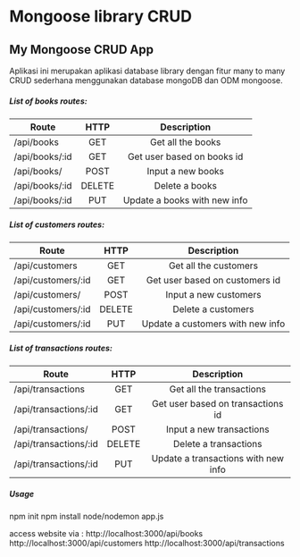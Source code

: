 # Mongoose library CRUD

## My Mongoose CRUD App

Aplikasi ini merupakan aplikasi database library dengan fitur many to many CRUD sederhana menggunakan database mongoDB dan ODM mongoose.


##### List of books routes:

| Route          |  HTTP  |                 Description                    |
|----------------|:------:|:----------------------------------------------:|
| /api/books     | GET    | Get all the books                              |
| /api/books/:id | GET    | Get user based on books id                     |
| /api/books/    | POST   | Input a new books                              |
| /api/books/:id | DELETE | Delete a books                                 |
| /api/books/:id | PUT    | Update a books with new info                   |

##### List of customers routes:

| Route              |  HTTP  |                 Description         |
|--------------------|:------:|:-----------------------------------:|
| /api/customers     | GET    | Get all the customers               |
| /api/customers/:id | GET    | Get user based on customers id      |
| /api/customers/    | POST   | Input a new customers               |
| /api/customers/:id | DELETE | Delete a customers                  |
| /api/customers/:id | PUT    | Update a customers with new info    |

##### List of transactions routes:

| Route                 |  HTTP  |                 Description             |
|-----------------------|:------:|:---------------------------------------:|
| /api/transactions     | GET    | Get all the transactions                |
| /api/transactions/:id | GET    | Get user based on transactions id       |
| /api/transactions/    | POST   | Input a new transactions                |
| /api/transactions/:id | DELETE | Delete a transactions                   |
| /api/transactions/:id | PUT    | Update a transactions with new info     |

##### Usage

npm init
npm install
node/nodemon app.js

access website via : 
http://localhost:3000/api/books
http://localhost:3000/api/customers 
http://localhost:3000/api/transactions
